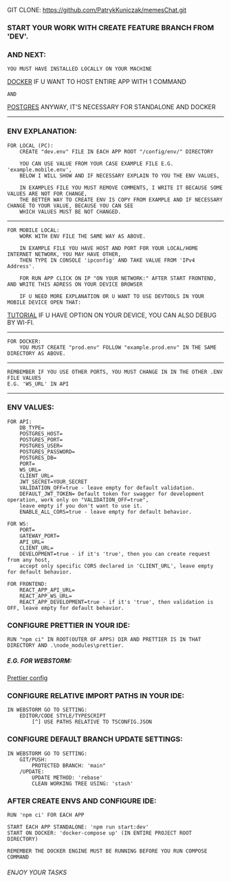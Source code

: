GIT CLONE: https://github.com/PatrykKuniczak/memesChat.git

### START YOUR WORK WITH CREATE FEATURE BRANCH FROM 'DEV'.

### AND NEXT:

    YOU MUST HAVE INSTALLED LOCALLY ON YOUR MACHINE

[DOCKER](https://www.docker.com/products/docker-desktop/) IF U WANT TO HOST ENTIRE APP WITH 1 COMMAND

    AND 

[POSTGRES](https://www.postgresql.org/download/) ANYWAY, IT'S NECESSARY FOR STANDALONE AND DOCKER

---

### ENV EXPLANATION:

    FOR LOCAL (PC):
        CREATE "dev.env" FILE IN EACH APP ROOT "/config/env/" DIRECTORY
    
        YOU CAN USE VALUE FROM YOUR CASE EXAMPLE FILE E.G. 'example.mobile.env',
        BELOW I WILL SHOW AND IF NECESSARY EXPLAIN TO YOU THE ENV VALUES,

        IN EXAMPLES FILE YOU MUST REMOVE COMMENTS, I WRITE IT BECAUSE SOME VALUES ARE NOT FOR CHANGE,
        THE BETTER WAY TO CREATE ENV IS COPY FROM EXAMPLE AND IF NECESSARY CHANGE TO YOUR VALUE, BECAUSE YOU CAN SEE
        WHICH VALUES MUST BE NOT CHANGED.

---

    FOR MOBILE LOCAL:
        WORK WITH ENV FILE THE SAME WAY AS ABOVE.

        IN EXAMPLE FILE YOU HAVE HOST AND PORT FOR YOUR LOCAL/HOME INTERNET NETWORK, YOU MAY HAVE OTHER, 
        THEN TYPE IN CONSOLE 'ipconfig' AND TAKE VALUE FROM 'IPv4 Address'.
    
        FOR RUN APP CLICK ON IP "ON YOUR NETWORK:" AFTER START FRONTEND, AND WRITE THIS ADRESS ON YOUR DEVICE BROWSER
    
        IF U NEED MORE EXPLANATION OR U WANT TO USE DEVTOOLS IN YOUR MOBILE DEVICE OPEN THAT:

[TUTORIAL](https://youtu.be/TaPdgj8mucI?t=234) IF U HAVE OPTION ON YOUR DEVICE, YOU CAN ALSO DEBUG BY WI-FI.

---

    FOR DOCKER:
        YOU MUST CREATE "prod.env" FOLLOW "example.prod.env" IN THE SAME DIRECTORY AS ABOVE.

---

    REMBEMBER IF YOU USE OTHER PORTS, YOU MUST CHANGE IN IN THE OTHER .ENV FILE VALUES 
    E.G. 'WS_URL' IN API

---

### ENV VALUES:

    FOR API:
        DB_TYPE=
        POSTGRES_HOST=
        POSTGRES_PORT=
        POSTGRES_USER=
        POSTGRES_PASSWORD=
        POSTGRES_DB=
        PORT=
        WS_URL=
        CLIENT_URL=
        JWT_SECRET=YOUR_SECRET
        VALIDATION_OFF=true - leave empty for default validation.
        DEFAULT_JWT_TOKEN= Default token for swagger for development operation, work only on "VALIDATION_OFF=true",
        leave empty if you don't want to use it.
        ENABLE_ALL_CORS=true - leave empty for default behavior.

    FOR WS:
        PORT=
        GATEWAY_PORT=
        API_URL=
        CLIENT_URL=
        DEVELOPMENT=true - if it's 'true', then you can create request from any host,
        accept only specific CORS declared in 'CLIENT_URL', leave empty for default behavior.

    FOR FRONTEND:
        REACT_APP_API_URL=
        REACT_APP_WS_URL=
        REACT_APP_DEVELOPMENT=true - if it's 'true', then validation is OFF, leave empty for default behavior.

### CONFIGURE PRETTIER IN YOUR IDE:

    RUN "npm ci" IN ROOT(OUTER OF APPS) DIR AND PRETTIER IS IN THAT DIRECTORY AND .\node_modules\prettier.

##### E.G. FOR WEBSTORM:

[Prettier config](https://blog.jetbrains.com/webstorm/2020/07/webstorm-2020-2/)

### CONFIGURE RELATIVE IMPORT PATHS IN YOUR IDE:

    IN WEBSTORM GO TO SETTING:
        EDITOR/CODE STYLE/TYPESCRIPT
            [^] USE PATHS RELATIVE TO TSCONFIG.JSON

### CONFIGURE DEFAULT BRANCH UPDATE SETTINGS:
    IN WEBSTORM GO TO SETTING:
        GIT/PUSH:
            PROTECTED BRANCH: 'main"
        /UPDATE:
            UPDATE METHOD: 'rebase'
            CLEAN WORKING TREE USING: 'stash' 
    
### AFTER CREATE ENVS AND CONFIGURE IDE:

    RUN 'npm ci' FOR EACH APP
    
    START EACH APP STANDALONE: 'npm run start:dev'
    START ON DOCKER: 'docker-compose up' (IN ENTIRE PROJECT ROOT DIRECTORY)
    
    REMEMBER THE DOCKER ENGINE MUST BE RUNNING BEFORE YOU RUN COMPOSE COMMAND

###### ENJOY YOUR TASKS